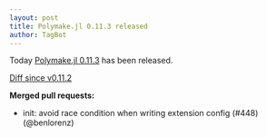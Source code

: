 ```yaml
---
layout: post
title: Polymake.jl 0.11.3 released
author: TagBot
---
```


Today [Polymake.jl 0.11.3](https://github.com/oscar-system/Polymake.jl/releases/tag/v0.11.3) has
been released.

[Diff since v0.11.2](https://github.com/oscar-system/Polymake.jl/compare/v0.11.2...v0.11.3)



**Merged pull requests:**
- init: avoid race condition when writing extension config (#448) (@benlorenz)
